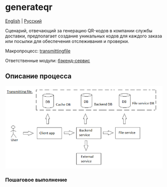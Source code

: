 # generateqr

[English](generateqr.md) | [Русский](generateqr.ru.md)

Сценарий, отвечающий за генерацию QR-кодов в компании службы доставки, предполагает создание уникальных кодов для каждого заказа или посылки для обеспечения отслеживания и проверки.

Макропроцесс: [transmittingfile](../../macroprocesses/transmittingfile.ru.md)

Ответственные модули: [бэкенд-сервис](../../backend/fileservice.ru.md)

## Описание процесса

![transmittingfile_overall](../../img/transmittingfile_overall.png)

### Пошаговое выполнение
